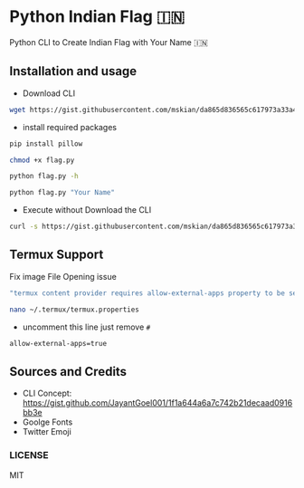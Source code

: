 # Python Indian Flag 🇮🇳  

Python CLI to Create Indian Flag with Your Name 🇮🇳  

## Installation and usage

- Download CLI

```sh
wget https://gist.githubusercontent.com/mskian/da865d836565c617973a33a42ce189e8/raw/flag.py
```

- install required packages

```sh
pip install pillow
```

```sh
chmod +x flag.py
```

```sh
python flag.py -h
```

```sh
python flag.py "Your Name"
```

- Execute without Download the CLI

```sh
curl -s https://gist.githubusercontent.com/mskian/da865d836565c617973a33a42ce189e8/raw/flag.py?nocache=$(date +%s) | python3 - "Your Name"
```

## Termux Support

Fix image File Opening issue

```sh
"termux content provider requires allow-external-apps property to be set true"
```

```sh
nano ~/.termux/termux.properties
```

- uncomment this line just remove `#`

```sh
allow-external-apps=true
```

## Sources and Credits

- CLI Concept: <https://gist.github.com/JayantGoel001/1f1a644a6a7c742b21decaad0916bb3e>
- Goolge Fonts
- Twitter Emoji

### LICENSE

MIT
